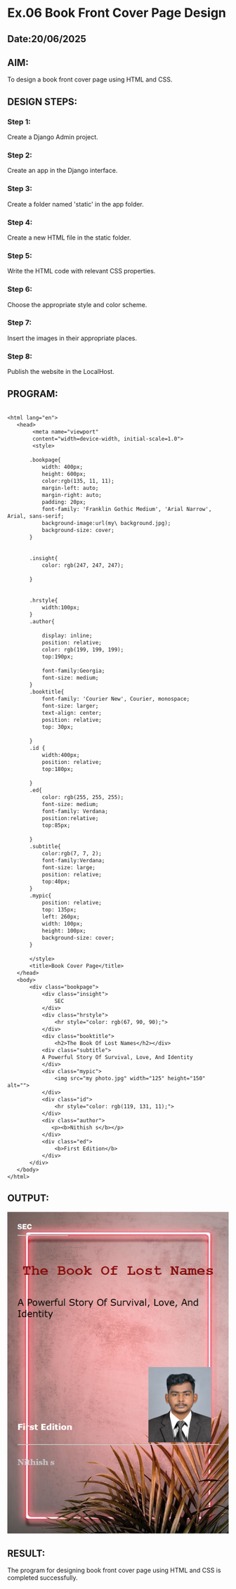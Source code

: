 # Ex.06 Book Front Cover Page Design
## Date:20/06/2025

## AIM:
To design a book front cover page using HTML and CSS.

## DESIGN STEPS:

### Step 1:
Create a Django Admin project.

### Step 2:
Create an app in the Django interface.

### Step 3:
Create a folder named 'static' in the app folder.

### Step 4:
Create a new HTML file in the static folder.

### Step 5:
Write the HTML code with relevant CSS properties.

### Step 6:
Choose the appropriate style and color scheme.

### Step 7:
Insert the images in their appropriate places.

### Step 8:
Publish the website in the LocalHost.

## PROGRAM:
```

<html lang="en">
   <head>
        <meta name="viewport" 
        content="width=device-width, initial-scale=1.0">
        <style>

       .bookpage{
           width: 400px;
           height: 600px;
           color:rgb(135, 11, 11);
           margin-left: auto;
           margin-right: auto;
           padding: 20px;
           font-family: 'Franklin Gothic Medium', 'Arial Narrow', Arial, sans-serif;
           background-image:url(my\ background.jpg);
           background-size: cover;
       }
           

       .insight{
           color: rgb(247, 247, 247);

       }

       
       .hrstyle{
           width:100px;
       }
       .author{
       
           display: inline;
           position: relative;
           color: rgb(199, 199, 199);
           top:190px;
           
           font-family:Georgia;
           font-size: medium;
       }
       .booktitle{
           font-family: 'Courier New', Courier, monospace;
           font-size: larger;
           text-align: center;
           position: relative;
           top: 30px;
       
       }
       .id {
           width:400px;
           position: relative;
           top:180px;
           
       }
       .ed{
           color: rgb(255, 255, 255);
           font-size: medium;
           font-family: Verdana;
           position:relative;
           top:85px;

       }
       .subtitle{
           color:rgb(7, 7, 2);
           font-family:Verdana;
           font-size: large;
           position: relative;
           top:40px;
       }
       .mypic{
           position: relative;
           top: 135px;
           left: 260px;
           width: 100px;
           height: 100px;
           background-size: cover;
       }
       
       </style>
       <title>Book Cover Page</title>
   </head>
   <body>
       <div class="bookpage">
           <div class="insight">
               SEC 
           </div>
           <div class="hrstyle">
               <hr style="color: rgb(67, 90, 90);">
           </div>
           <div class="booktitle">
               <h2>The Book Of Lost Names</h2></div>
           <div class="subtitle">
           A Powerful Story Of Survival, Love, And Identity
           </div>
           <div class="mypic">
               <img src="my photo.jpg" width="125" height="150" alt="">
           </div>
           <div class="id">
               <hr style="color: rgb(119, 131, 11);">
           </div>
           <div class="author">
              <p><b>Nithish s</b></p>
           </div>
           <div class="ed">
               <b>First Edition</b>
           </div>
       </div>
   </body>
</html> 

```

## OUTPUT:
![alt text](<Screenshot 2025-05-20 190755.png>)

## RESULT:
The program for designing book front cover page using HTML and CSS is completed successfully.
